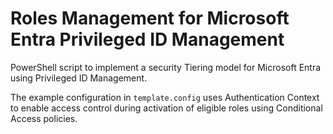 # Roles Management for Microsoft Entra Privileged ID Management

PowerShell script to implement a security Tiering model for Microsoft Entra using Privileged ID Management.

The example configuration in `template.config` uses Authentication Context to enable access control during activation of eligible roles using Conditional Access policies.
